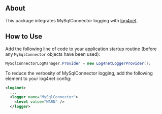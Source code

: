 ## About

This package integrates MySqlConnector logging with [log4net](https://www.nuget.org/packages/log4net/).

## How to Use

Add the following line of code to your application startup routine (before any `MySqlConnector` objects have been used):

```csharp
MySqlConnectorLogManager.Provider = new Log4netLoggerProvider();
```

To reduce the verbosity of MySqlConnector logging, add the following element to your log4net config:

```xml
<log4net>
  ...
  <logger name="MySqlConnector">
    <level value="WARN" />
  </logger>
```
